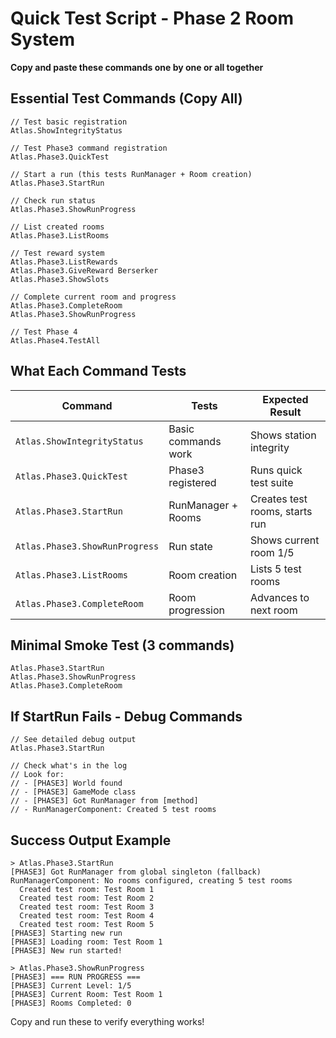 # Quick Test Script - Phase 2 Room System
**Copy and paste these commands one by one or all together**

## Essential Test Commands (Copy All)

```
// Test basic registration
Atlas.ShowIntegrityStatus

// Test Phase3 command registration
Atlas.Phase3.QuickTest

// Start a run (this tests RunManager + Room creation)
Atlas.Phase3.StartRun

// Check run status
Atlas.Phase3.ShowRunProgress

// List created rooms
Atlas.Phase3.ListRooms

// Test reward system
Atlas.Phase3.ListRewards
Atlas.Phase3.GiveReward Berserker
Atlas.Phase3.ShowSlots

// Complete current room and progress
Atlas.Phase3.CompleteRoom
Atlas.Phase3.ShowRunProgress

// Test Phase 4
Atlas.Phase4.TestAll
```

## What Each Command Tests

| Command | Tests | Expected Result |
|---------|-------|-----------------|
| `Atlas.ShowIntegrityStatus` | Basic commands work | Shows station integrity |
| `Atlas.Phase3.QuickTest` | Phase3 registered | Runs quick test suite |
| `Atlas.Phase3.StartRun` | RunManager + Rooms | Creates test rooms, starts run |
| `Atlas.Phase3.ShowRunProgress` | Run state | Shows current room 1/5 |
| `Atlas.Phase3.ListRooms` | Room creation | Lists 5 test rooms |
| `Atlas.Phase3.CompleteRoom` | Room progression | Advances to next room |

## Minimal Smoke Test (3 commands)

```
Atlas.Phase3.StartRun
Atlas.Phase3.ShowRunProgress
Atlas.Phase3.CompleteRoom
```

## If StartRun Fails - Debug Commands

```
// See detailed debug output
Atlas.Phase3.StartRun

// Check what's in the log
// Look for:
// - [PHASE3] World found
// - [PHASE3] GameMode class
// - [PHASE3] Got RunManager from [method]
// - RunManagerComponent: Created 5 test rooms
```

## Success Output Example

```
> Atlas.Phase3.StartRun
[PHASE3] Got RunManager from global singleton (fallback)
RunManagerComponent: No rooms configured, creating 5 test rooms
  Created test room: Test Room 1
  Created test room: Test Room 2
  Created test room: Test Room 3
  Created test room: Test Room 4
  Created test room: Test Room 5
[PHASE3] Starting new run
[PHASE3] Loading room: Test Room 1
[PHASE3] New run started!

> Atlas.Phase3.ShowRunProgress
[PHASE3] === RUN PROGRESS ===
[PHASE3] Current Level: 1/5
[PHASE3] Current Room: Test Room 1
[PHASE3] Rooms Completed: 0
```

Copy and run these to verify everything works!